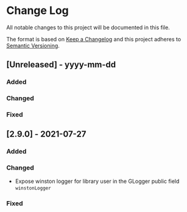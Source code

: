 
# Change Log
All notable changes to this project will be documented in this file.
 
The format is based on [Keep a Changelog](http://keepachangelog.com/)
and this project adheres to [Semantic Versioning](http://semver.org/).
 
## [Unreleased] - yyyy-mm-dd
 
### Added
 
### Changed
 
### Fixed

## [2.9.0] - 2021-07-27
 
### Added
 
### Changed
- Expose winston logger for library user in the GLogger public field `winstonLogger`

### Fixed